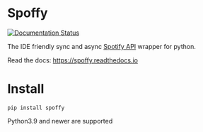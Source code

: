 # Spoffy

[![Documentation Status](https://readthedocs.org/projects/spoffy/badge/?version=latest&style=flat-square)](https://spoffy.readthedocs.io/en/latest/?badge=latest)


The IDE friendly sync and async [Spotify API](https://developer.spotify.com/documentation/web-api/) wrapper for python.

Read the docs: https://spoffy.readthedocs.io


# Install

```
pip install spoffy
```
Python3.9 and newer are supported



